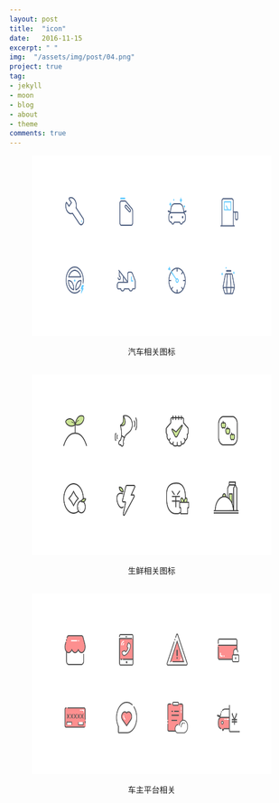 ```yaml
---
layout: post
title:  "icon"
date:   2016-11-15
excerpt: " "
img:  "/assets/img/post/04.png"
project: true
tag:
- jekyll 
- moon
- blog
- about
- theme
comments: true
---
```

<figure><img src="/assets/img/04.png" style="width: 640px; height: 320px;"></figure>
<center>
	<figcaption>汽车相关图标</figcaption>
</center>
<br>
<figure><img src="/assets/img/05.png" style="width: 640px; height: 320px;"></figure>
<center>
	<figcaption>生鲜相关图标</figcaption>
</center>
<br>
<figure><img src="/assets/img/06.png" style="width: 640px; height: 320px;"></figure>
<center>
	<figcaption>车主平台相关</figcaption>
</center>
<br>
